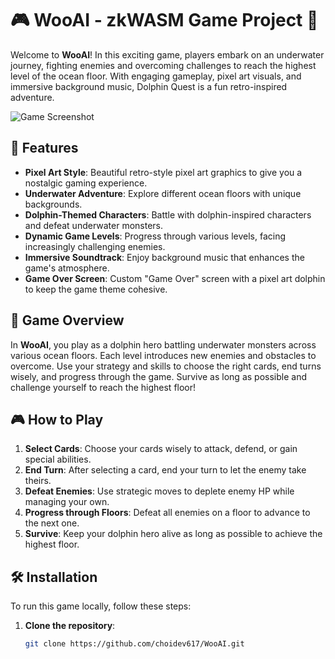# 🎮 WooAI - zkWASM Game Project 🌊

Welcome to **WooAI**! In this exciting game, players embark on an underwater journey, fighting enemies and overcoming challenges to reach the highest level of the ocean floor. With engaging gameplay, pixel art visuals, and immersive background music, Dolphin Quest is a fun retro-inspired adventure.

![Game Screenshot](./images/game-screenshot.png) <!-- Replace with actual screenshot path -->

## 🌟 Features

- **Pixel Art Style**: Beautiful retro-style pixel art graphics to give you a nostalgic gaming experience.
- **Underwater Adventure**: Explore different ocean floors with unique backgrounds.
- **Dolphin-Themed Characters**: Battle with dolphin-inspired characters and defeat underwater monsters.
- **Dynamic Game Levels**: Progress through various levels, facing increasingly challenging enemies.
- **Immersive Soundtrack**: Enjoy background music that enhances the game's atmosphere.
- **Game Over Screen**: Custom "Game Over" screen with a pixel art dolphin to keep the game theme cohesive.

## 📖 Game Overview

In **WooAI**, you play as a dolphin hero battling underwater monsters across various ocean floors. Each level introduces new enemies and obstacles to overcome. Use your strategy and skills to choose the right cards, end turns wisely, and progress through the game. Survive as long as possible and challenge yourself to reach the highest floor!

## 🎮 How to Play

1. **Select Cards**: Choose your cards wisely to attack, defend, or gain special abilities.
2. **End Turn**: After selecting a card, end your turn to let the enemy take theirs.
3. **Defeat Enemies**: Use strategic moves to deplete enemy HP while managing your own.
4. **Progress through Floors**: Defeat all enemies on a floor to advance to the next one.
5. **Survive**: Keep your dolphin hero alive as long as possible to achieve the highest floor.

## 🛠️ Installation

To run this game locally, follow these steps:

1. **Clone the repository**:
   ```bash
   git clone https://github.com/choidev617/WooAI.git
